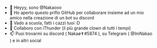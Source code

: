 - 👋 Heyyy, sono @Nakaooo
- 👀 Ho aperto questo priflo GitHub per collaborare insieme ad un mio amico nella creazione di un bot su discord
- 🌱 Vado a scuola, fatti i cazzi tuoi :D
- 💞️ Collaboro con iThunder (il più grande clown di tutti i tempi)
- 📫 Puoi trovarmi su discord ( Nakaø✝#5874 ), su Telegram ( @ImNakao ) e in altri social

<!---
Nakaooo/Nakaooo is a ✨ special ✨ repository because its `README.md` (this file) appears on your GitHub profile.
You can click the Preview link to take a look at your changes.
--->




































































































































